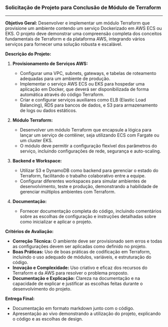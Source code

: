 ### **Solicitação de Projeto para Conclusão de Módulo de Terraform**

---

**Objetivo Geral:**
Desenvolver e implementar um módulo Terraform que provisione um ambiente contendo um serviço Dockerizado em AWS ECS ou EKS. O projeto deve demonstrar uma compreensão completa dos conceitos fundamentais de Terraform e da plataforma AWS, integrando vários serviços para fornecer uma solução robusta e escalável.

**Descrição do Projeto:**
1. **Provisionamento de Serviços AWS:**
   - Configurar uma VPC, subnets, gateways, e tabelas de roteamento adequadas para um ambiente de produção.
   - Implementar o serviço AWS ECS ou EKS para hospedar uma aplicação em Docker, que deverá ser disponibilizada de forma automática através do código Terraform.
   - Criar e configurar serviços auxiliares como ELB (Elastic Load Balancing), RDS para bancos de dados, e S3 para armazenamento de logs ou dados estáticos.

2. **Módulo Terraform:**
   - Desenvolver um módulo Terraform que encapsule a lógica para lançar um serviço de contêiner, seja utilizando ECS com Fargate ou um cluster EKS.
   - O módulo deve permitir a configuração flexível dos parâmetros do serviço, incluindo configurações de rede, segurança e auto-scaling.

3. **Backend e Workspace:**
   - Utilizar S3 e DynamoDB como backend para gerenciar o estado do Terraform, facilitando o trabalho colaborativo entre a equipe.
   - Configurar diferentes workspaces para simular ambientes de desenvolvimento, teste e produção, demonstrando a habilidade de gerenciar múltiplos ambientes com Terraform.

4. **Documentação:**
   - Fornecer documentação completa do código, incluindo comentários sobre as escolhas de configuração e instruções detalhadas sobre como inicializar e aplicar o projeto.

**Critérios de Avaliação:**
- **Correção Técnica:** O ambiente deve ser provisionado sem erros e todas as configurações devem ser aplicadas como definido no projeto.
- **Boas Práticas:** Uso de boas práticas de codificação em Terraform, incluindo o uso adequado de módulos, variáveis, e estruturação do código.
- **Inovação e Complexidade:** Uso criativo e eficaz dos recursos do Terraform e da AWS para resolver o problema proposto.
- **Documentação e Explicação:** Clareza na documentação e na capacidade de explicar e justificar as escolhas feitas durante o desenvolvimento do projeto.

**Entrega Final:**
- Documentação em formato markdown junto com o código.
- Apresentação ao vivo demonstrando a utilização do projeto, explicando o código e as escolhas de design.